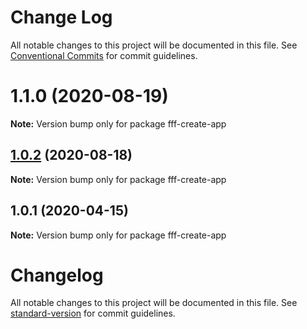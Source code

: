 # Change Log

All notable changes to this project will be documented in this file.
See [Conventional Commits](https://conventionalcommits.org) for commit guidelines.

# 1.1.0 (2020-08-19)

**Note:** Version bump only for package fff-create-app





## [1.0.2](https://github.com/formfunfunction/fff-create-app/compare/v1.0.1...v1.0.2) (2020-08-18)

**Note:** Version bump only for package fff-create-app





## 1.0.1 (2020-04-15)

**Note:** Version bump only for package fff-create-app





# Changelog

All notable changes to this project will be documented in this file. See [standard-version](https://github.com/conventional-changelog/standard-version) for commit guidelines.
